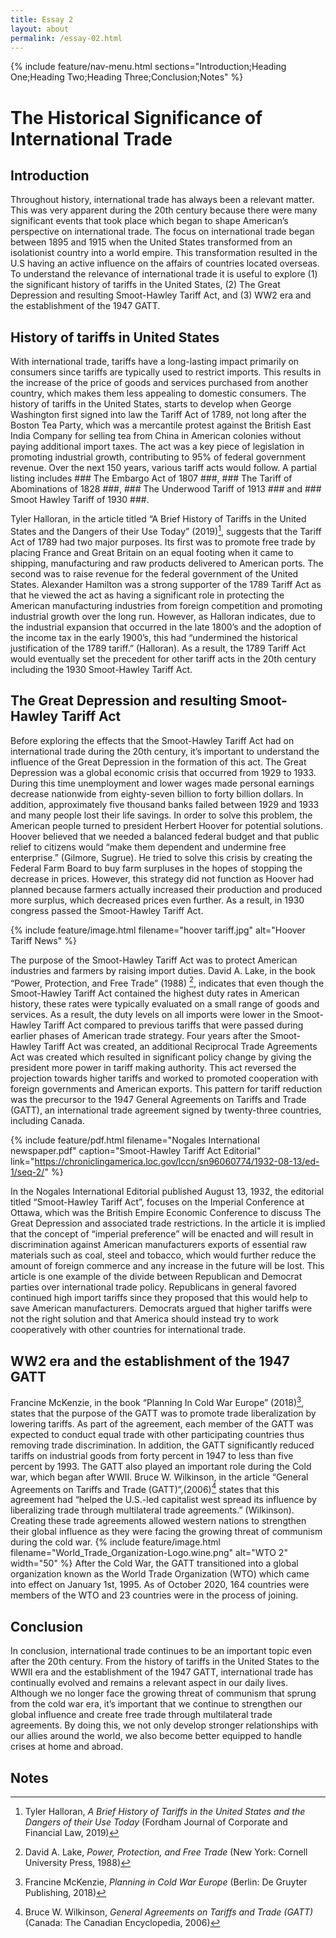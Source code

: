 ```yaml
---
title: Essay 2
layout: about
permalink: /essay-02.html
---
```


{% include feature/nav-menu.html sections="Introduction;Heading One;Heading Two;Heading Three;Conclusion;Notes" %}

# The Historical Significance of International Trade


## Introduction

Throughout history, international trade has always been a relevant matter. This was very apparent during the 20th century because there were many significant events that took place which began to shape American’s perspective on international trade. The focus on international trade began between 1895 and 1915 when the United States transformed from an isolationist country into a world empire. This transformation resulted in the U.S having an active influence on the affairs of countries located overseas. To understand the relevance of international trade it is useful to explore (1) the significant history of tariffs in the United States, (2) The Great Depression and resulting Smoot-Hawley Tariff Act, and (3) WW2 era and the establishment of the 1947 GATT.

## History of tariffs in United States

With international trade, tariffs have a long-lasting impact primarily on consumers since tariffs are typically used to restrict imports. This results in the increase of the price of goods and services purchased from another country, which makes them less appealing to domestic consumers. 
The history of tariffs in the United States, starts to develop when George Washington first signed into law the Tariff Act of 1789, not long after the Boston Tea Party, which was a mercantile protest against the British East India Company for selling tea from China in American colonies without paying additional import taxes. The act was a key piece of legislation in promoting industrial growth, contributing to 95% of federal government revenue. 
Over the next 150 years, various tariff acts would follow. A partial listing includes ### The Embargo Act of 1807 ###, ### The Tariff of Abominations of 1828 ###, ### The Underwood Tariff of 1913 ### and ### Smoot Hawley Tariff of 1930 ###.


Tyler Halloran, in the article titled “A Brief History of Tariffs in the United States and the Dangers of their Use Today” (2019)[^1], suggests that the Tariff Act of 1789 had two major purposes. Its first was to promote free trade by placing France and Great Britain on an equal footing when it came to shipping, manufacturing and raw products delivered to American ports. The second was to raise revenue for the federal government of the United States. Alexander Hamilton was a strong supporter of the 1789 Tariff Act as that he viewed the act as having a significant role in protecting the American manufacturing industries from foreign competition and promoting industrial growth over the long run. However, as Halloran indicates, due to the industrial expansion that occurred in the late 1800’s and the adoption of the income tax in the early 1900’s, this had “undermined the historical justification of the 1789 tariff.” (Halloran). As a result, the 1789 Tariff Act would eventually set the precedent for other tariff acts in the 20th century including the 1930 Smoot-Hawley Tariff Act.

## The Great Depression and resulting Smoot-Hawley Tariff Act

Before exploring the effects that the Smoot-Hawley Tariff Act had on international trade during the 20th century, it’s important to understand the influence of the Great Depression in the formation of this act. The Great Depression was a global economic crisis that occurred from 1929 to 1933. During this time unemployment and lower wages made personal earnings decrease nationwide from eighty-seven billion to forty billion dollars. In addition, approximately five thousand banks failed between 1929 and 1933 and many people lost their life savings. In order to solve this problem, the American people turned to president Herbert Hoover for potential solutions. Hoover believed that we needed a balanced federal budget and that public relief to citizens would “make them dependent and undermine free enterprise.” (Gilmore, Sugrue). He tried to solve this crisis by creating the Federal Farm Board to buy farm surpluses in the hopes of stopping the decrease in prices. However, this strategy did not function as Hoover had planned because farmers actually increased their production and produced more surplus, which decreased prices even further. As a result, in 1930 congress passed the Smoot-Hawley Tariff Act.

{% include feature/image.html filename="hoover tariff.jpg" alt="Hoover Tariff News" %}

The purpose of the Smoot-Hawley Tariff Act was to protect American industries and farmers by raising import duties. David A. Lake, in the book “Power, Protection, and Free Trade” (1988) [^2], indicates that even though the Smoot-Hawley Tariff Act contained the highest duty rates in American history, these rates were typically evaluated on a small range of goods and services. As a result, the duty levels on all imports were lower in the Smoot-Hawley Tariff Act compared to previous tariffs that were passed during earlier phases of American trade strategy. Four years after the Smoot-Hawley Tariff Act was created, an additional Reciprocal Trade Agreements Act was created which resulted in significant policy change by giving the president more power in tariff making authority. This act reversed the projection towards higher tariffs and worked to promoted cooperation with foreign governments and American exports. This pattern for tariff reduction was the precursor to the 1947 General Agreements on Tariffs and Trade (GATT), an international trade agreement signed by twenty-three countries, including Canada.


{% include feature/pdf.html filename="Nogales International newspaper.pdf" caption="Smoot-Hawley Tariff Act Editorial" link="https://chroniclingamerica.loc.gov/lccn/sn96060774/1932-08-13/ed-1/seq-2/" %}

In the Nogales International Editorial published August 13, 1932, the editorial titled “Smoot-Hawley Tariff Act”, focuses on the Imperial Conference at Ottawa, which was the British Empire Economic Conference to discuss The Great Depression and associated trade restrictions. In the article it is implied that the concept of “imperial preference” will be enacted and will result in discrimination against American manufacturers exports of essential raw materials such as coal, steel and tobacco, which would further reduce the amount of foreign commerce and any increase in the future will be lost. This article is one example of the divide between Republican and Democrat parties over international trade policy. Republicans in general favored continued high import tariffs since they proposed that this would help to save American manufacturers. Democrats argued that higher tariffs were not the right solution and that America should instead try to work cooperatively with other countries for international trade.

## WW2 era and the establishment of the 1947 GATT

Francine McKenzie, in the book “Planning In Cold War Europe” (2018)[^3], states that the purpose of the GATT was to promote trade liberalization by lowering tariffs. As part of the agreement, each member of the GATT was expected to conduct equal trade with other participating countries thus removing trade discrimination. In addition, the GATT significantly reduced tariffs on industrial goods from forty percent in 1947 to less than five percent by 1993. The GATT also played an important role during the Cold war, which began after WWII. Bruce W. Wilkinson, in the article “General Agreements on Tariffs and Trade (GATT)”,(2006)[^4] states that this agreement had “helped the U.S.-led capitalist west spread its influence by liberalizing trade through multilateral trade agreements.” (Wilkinson). Creating these trade agreements allowed western nations to strengthen their global influence as they were facing the growing threat of communism during the cold war. 
{% include feature/image.html filename="World_Trade_Organization-Logo.wine.png" alt="WTO 2" width="50" %}
After the Cold War, the GATT transitioned into a global organization known as the World Trade Organization (WTO) which came into effect on January 1st, 1995. As of October 2020, 164 countries were members of the WTO and 23 countries were in the process of joining.

## Conclusion

In conclusion, international trade continues to be an important topic even after the 20th century. From the history of tariffs in the United States to the WWII era and the establishment of the 1947 GATT, international trade has continually evolved and remains a relevant aspect in our daily lives. Although we no longer face the growing threat of communism that sprung from the cold war era, it’s important that we continue to strengthen our global influence and create free trade through multilateral trade agreements. By doing this, we not only develop stronger relationships with our allies around the world, we also become better equipped to handle crises at home and abroad.

## Notes

[^1]:Tyler Halloran, *A Brief History of Tariffs in the United States and the Dangers of their Use Today* (Fordham Journal of Corporate and Financial Law, 2019)

[^2]:David A. Lake, *Power, Protection, and Free Trade* (New York:  Cornell University Press, 1988)

[^3]:Francine McKenzie, *Planning in Cold War Europe* (Berlin: De Gruyter Publishing, 2018)

[^4]:Bruce W. Wilkinson, *General Agreements on Tariffs and Trade (GATT)* (Canada: The Canadian Encyclopedia, 2006)
